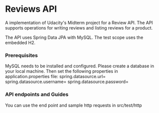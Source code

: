 # Reviews API 
A implementation of Udacity's Midterm project for a Review API.
The API supports operations for writing reviews and listing reviews for a product.

The API uses Spring Data JPA with MySQL. The test scope uses the embedded H2.

### Prerequisites
MySQL needs to be installed and configured. 
Please create a database in your local machine. 
Then set the following properties in application.properties file:
spring.datasource.url=
spring.datasource.username=
spring.datasource.password=

### API endpoints and Guides
You can use the end point and sample http requests in src/test/http

